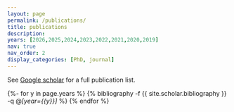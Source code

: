```yaml
---
layout: page
permalink: /publications/
title: publications
description:
years: [2026,2025,2024,2023,2022,2021,2020,2019]
nav: true
nav_order: 2
display_categories: [PhD, journal]
---
```

<!-- _pages/publications.md -->
See <a href="https://scholar.google.com/citations?user=X71o1ykAAAAJ&hl=en">Google scholar</a> for a full publication list.

<div class="publications">

{%- for y in page.years %}
  {% bibliography -f {{ site.scholar.bibliography }} -q @*[year={{y}}]* %}
{% endfor %}

</div>
